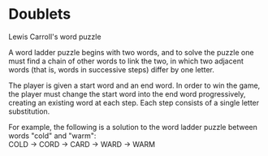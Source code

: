 # Doublets
Lewis Carroll's word puzzle

A word ladder puzzle begins with two words, and to solve the puzzle one must find a chain of other words to link the two, in which two adjacent words (that is, words in successive steps) differ by one letter.

The player is given a start word and an end word. In order to win the game, the player must change the start word into the end word progressively, creating an existing word at each step. Each step consists of a single letter substitution.

For example, the following is a solution to the word ladder puzzle between words "cold" and "warm":\
COLD → CORD → CARD → WARD → WARM